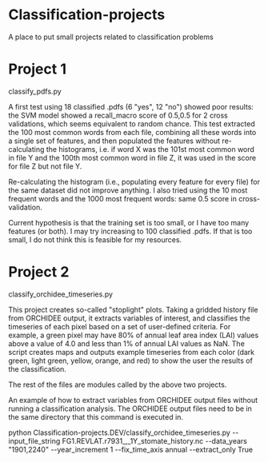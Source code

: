 # Classification-projects
A place to put small projects related to classification problems

# Project 1
classify_pdfs.py

A first test using 18 classified .pdfs (6 "yes", 12 "no") showed poor results: the SVM model showed a recall_macro score of 0.5,0.5 for 2 cross validations, which seems equivalent to random chance.  This test extracted the 100 most common words from each file, combining all these words into a single set of features, and then populated the features without re-calculating the histograms, i.e. if word X was the 101st most common word in file Y and the 100th most common word in file Z, it was used in the score for file Z but not file Y.

Re-calculating the histogram (i.e., populating every feature for every file) for the same dataset did not improve anything.  I also tried using the 10 most frequent words and the 1000 most frequent words: same 0.5 score in cross-validation.

Current hypothesis is that the training set is too small, or I have too many features (or both).  I may try increasing to 100 classified .pdfs.  If that is too small, I do not think this is feasible for my resources.

# Project 2
classify_orchidee_timeseries.py

This project creates so-called "stoplight" plots.  Taking a gridded history file from ORCHIDEE output, it extracts variables of interest, and classifies the timeseries of each pixel based on a set of user-defined criteria.  For example, a green pixel may have 80% of annual leaf area index (LAI) values above a value of 4.0 and less than 1% of annual LAI values as NaN.  The script creates maps and outputs example timeseries from each color (dark green, light green, yellow, orange, and red) to show the user the results of the classification.

The rest of the files are modules called by the above two projects.

An example of how to extract variables from ORCHIDEE output files without running a classification analysis.  The ORCHIDEE output files need to be in the same directory that this command is executed in.

python Classification-projects.DEV/classify_orchidee_timeseries.py --input_file_string FG1.REVLAT.r7931_,_1Y_stomate_history.nc --data_years \"1901,2240\" --year_increment 1 --fix_time_axis annual --extract_only True
